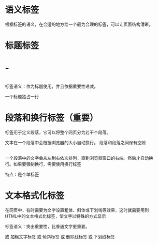 # 语义标签
根据标签的语义，在合适的地方给一个最为合理的标签，可以让页面结构清晰。

# 标题标签 <h1>-<h6>
标签语义：作为标题使用，并且依据重要性递减。

一个标题独占一行

# 段落和换行标签（重要）
<p> 标签用于定义段落，它可以将整个网页分为若干个段落。

文本在一个段落中会根据浏览器的大小自动换行。
段落和段落之间保有空隙

<br />
一个段落中的文字会从左到右依次排列，直到浏览器窗口的右端。然后才自动换行。如果要强制换行，需要使用换行标签<br/>

特点：是个单标签

# 文本格式化标签
在网页中，有时需要为文字设置粗体、斜体或下划线等效果，这时就需要用到HTML中的文本格式化标签，使文字以特殊的方式显示

标签语义：突出重要性，比普通文字更重要。

<strong></strong>或<b></b>  加粗文字标签
<em></em>  或  <i></i>  倾斜标签
<del></del> 或 <s></s>  删除线标签
<ins></ins> 或 <u></u>  下划线标签